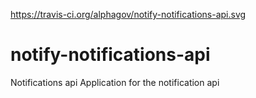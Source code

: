 https://travis-ci.org/alphagov/notify-notifications-api.svg

# notify-notifications-api
Notifications api
Application for the notification api
